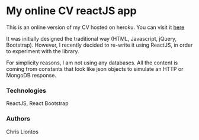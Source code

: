 # My online CV reactJS app
This is an online version of my CV hosted on heroku. You can visit it [here](https://christos-liontos.herokuapp.com/)

It was initially designed the traditional way (HTML, Javascript, jQuery, Bootstrap). However, I recently decided to re-write it using ReactJS, in order to experiment with the library.

For simplicity reasons, I am not using any databases. All the content is coming from constants that look like json objects to simulate an HTTP or MongoDB response.

### Technologies

ReactJS, React Bootstrap

### Authors

Chris Liontos
